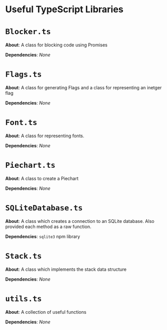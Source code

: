 # Useful TypeScript Libraries

# `Blocker.ts`
**About**: A class for blocking code using Promises

**Dependencies**: *None*

# `Flags.ts`
**About**: A class for generating Flags and a class for representing an inetger flag

**Dependencies**: *None*

# `Font.ts`
**About**: A class for representing fonts.

**Dependencies**: *None*

# `Piechart.ts`
**About**: A class to create a Piechart

**Dependencies**: *None*

# `SQLiteDatabase.ts`
**About**: A class which creates a connection to an SQLite database. Also provided each method as a raw function.

**Dependencies**: `sqlite3` npm library

# `Stack.ts`
**About**: A class which implements the stack data structure

**Dependencies**: *None*

# `utils.ts`
**About**: A collection of useful functions

**Dependencies**: *None*
